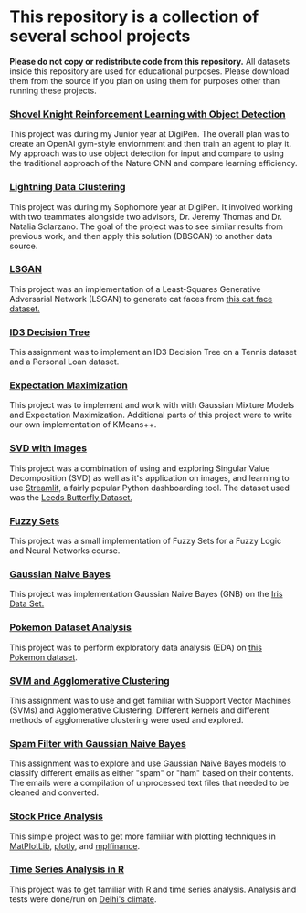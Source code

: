 # This repository is a collection of several school projects
**Please do not copy or redistribute code from this repository.**
All datasets inside this repository are used for educational purposes. Please download them from the source if you plan on using them for purposes other than running these projects.

### [Shovel Knight Reinforcement Learning with Object Detection](https://github.com/Squeemos/SchoolProjects/tree/main/ShovelKnightReinforcementLearning)
This project was during my Junior year at DigiPen. The overall plan was to create an OpenAI gym-style enviornment and then train an agent to play it. My approach was to use object detection for input and compare to using the traditional approach of the Nature CNN and compare learning efficiency.

### [Lightning Data Clustering](https://github.com/Squeemos/SchoolProjects/tree/main/LightningDataClustering)
This project was during my Sophomore year at DigiPen. It involved working with two teammates alongside two advisors, Dr. Jeremy Thomas and Dr. Natalia Solarzano. The goal of the project was to see similar results from previous work, and then apply this solution (DBSCAN) to another data source.

### [LSGAN](https://github.com/Squeemos/SchoolProjects/tree/main/LSGAN)
This project was an implementation of a Least-Squares Generative Adversarial Network (LSGAN) to generate cat faces from [this cat face dataset.](https://www.kaggle.com/datasets/spandan2/cats-faces-64x64-for-generative-models)

### [ID3 Decision Tree](https://github.com/Squeemos/SchoolProjects/tree/main/ID3DecisionTree)
This assignment was to implement an ID3 Decision Tree on a Tennis dataset and a Personal Loan dataset.

### [Expectation Maximization](https://github.com/Squeemos/SchoolProjects/tree/main/ExpectationMaximization)
This project was to implement and work with with Gaussian Mixture Models and Expectation Maximization. Additional parts of this project were to write our own implementation of KMeans++.

### [SVD with images](https://github.com/Squeemos/SchoolProjects/tree/main/SingularValueDecomposition)
This project was a combination of using and exploring Singular Value Decomposition (SVD) as well as it's application on images, and learning to use [Streamlit](https://streamlit.io/), a fairly popular Python dashboarding tool. The dataset used was the [Leeds Butterfly Dataset.](http://www.josiahwang.com/dataset/leedsbutterfly/)

### [Fuzzy Sets](https://github.com/Squeemos/SchoolProjects/tree/main/FuzzySets)
This project was a small implementation of Fuzzy Sets for a Fuzzy Logic and Neural Networks course.

### [Gaussian Naive Bayes](https://github.com/Squeemos/SchoolProjects/tree/main/GaussianNaiveBayes)
This project was implementation Gaussian Naive Bayes (GNB) on the [Iris Data Set.](https://archive.ics.uci.edu/ml/datasets/iris)

### [Pokemon Dataset Analysis](https://github.com/Squeemos/SchoolProjects/tree/main/PokemonDataAnalysis)
This project was to perform exploratory data analysis (EDA) on [this Pokemon dataset](https://www.kaggle.com/datasets/rounakbanik/pokemon).

### [SVM and Agglomerative Clustering](https://github.com/Squeemos/SchoolProjects/tree/main/SVMandAgglomerativeClustering)
This assignment was to use and get familiar with Support Vector Machines (SVMs) and Agglomerative Clustering. Different kernels and different methods of agglomerative clustering were used and explored.

### [Spam Filter with Gaussian Naive Bayes](https://github.com/Squeemos/SchoolProjects/tree/main/SpamFilter)
This assignment was to explore and use Gaussian Naive Bayes models to classify different emails as either "spam" or "ham" based on their contents. The emails were a compilation of unprocessed text files that needed to be cleaned and converted.

### [Stock Price Analysis](https://github.com/Squeemos/SchoolProjects/tree/main/StockPriceAnalysis)
This simple project was to get more familiar with plotting techniques in [MatPlotLib](https://matplotlib.org/), [plotly](https://plotly.com/), and [mplfinance](https://github.com/matplotlib/mplfinance).

### [Time Series Analysis in R](https://github.com/Squeemos/SchoolProjects/tree/main/TimeSeriesAnalysis)
This project was to get familiar with R and time series analysis. Analysis and tests were done/run on [Delhi's climate](https://www.kaggle.com/datasets/sumanthvrao/daily-climate-time-series-data).